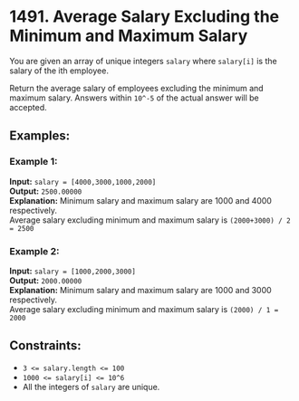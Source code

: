 # 1491. Average Salary Excluding the Minimum and Maximum Salary

You are given an array of unique integers `salary` where `salary[i]` is the salary of the ith employee.

Return the average salary of employees excluding the minimum and maximum salary. Answers within `10^-5` of the actual answer will be accepted.

## Examples:

### Example 1:

**Input:** `salary = [4000,3000,1000,2000]`  
**Output:** `2500.00000`  
**Explanation:** Minimum salary and maximum salary are 1000 and 4000 respectively.  
Average salary excluding minimum and maximum salary is `(2000+3000) / 2 = 2500`

### Example 2:

**Input:** `salary = [1000,2000,3000]`  
**Output:** `2000.00000`  
**Explanation:** Minimum salary and maximum salary are 1000 and 3000 respectively.  
Average salary excluding minimum and maximum salary is `(2000) / 1 = 2000`

## Constraints:

- `3 <= salary.length <= 100`
- `1000 <= salary[i] <= 10^6`
- All the integers of `salary` are unique.
